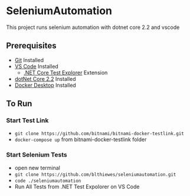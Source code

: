 # SeleniumAutomation
This project runs selenium automation with dotnet core 2.2 and vscode

## Prerequisites
* [Git](https://git-scm.com/downloads) Installed
* [VS Code](https://code.visualstudio.com/Download) Installed
  * [.NET Core Test Explorer](https://marketplace.visualstudio.com/items?itemName=formulahendry.dotnet-test-explorer) Extension
* [dotNet Core 2.2](https://dotnet.microsoft.com/download) Installed
* [Docker Desktop](https://www.docker.com/products/docker-desktop) Installed

## To Run
### Start Test Link
* `git clone https://github.com/bitnami/bitnami-docker-testlink.git`
* `docker-compose up` from bitnami-docker-testlink folder
### Start Selenium Tests
* open new terminal
* `git clone https://github.com/blthiewes/seleniumautomation.git`
* `code ./seleniumautomation`
* Run All Tests from .NET Test Expolorer on VS Code
